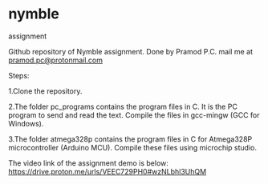 # nymble
 assignment
 
 Github repository of Nymble assignment. Done by Pramod P.C.
 mail me at pramod.pc@protonmail.com
 
 Steps:
 
 1.Clone the repository.
 
 2.The folder pc_programs contains the program files in C. It is the PC program to send and read the text. Compile the files in gcc-mingw (GCC for Windows).
 
 3.The folder atmega328p contains the program files in C for Atmega328P microcontroller (Arduino MCU). Compile these files using microchip studio.
 
 The video link of the assignment demo is below:
 https://drive.proton.me/urls/VEEC729PH0#wzNLbhl3UhQM
